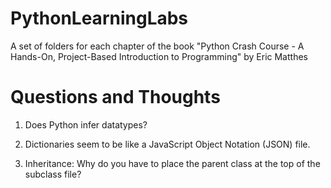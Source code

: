 # PythonLearningLabs
A set of folders for each chapter of the book "Python Crash Course - A Hands-On, Project-Based Introduction to Programming" by Eric Matthes

# Questions and Thoughts
1. Does Python infer datatypes?
   
2. Dictionaries seem to be like a JavaScript Object Notation (JSON) file.

3. Inheritance: Why do you have to place the parent class at the top of the subclass file? 